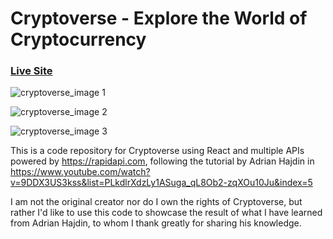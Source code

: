 # Cryptoverse - Explore the World of Cryptocurrency

### [Live Site](https://cryptoverseclone.netlify.app/)

![cryptoverse_image 1](https://user-images.githubusercontent.com/92688327/144753317-122479f4-3d6f-4702-a270-9ea1e5a9cf71.PNG)

![cryptoverse_image 2](https://user-images.githubusercontent.com/92688327/144753294-bdb5ec4b-b594-47ec-b2c2-88e37d4a332c.PNG)

![cryptoverse_image 3](https://user-images.githubusercontent.com/92688327/144753331-6de4c15b-e49d-4d27-9bb4-8d5fccfa0085.PNG)

This is a code repository for Cryptoverse using React and multiple APIs powered by https://rapidapi.com, following the tutorial by Adrian Hajdin in https://www.youtube.com/watch?v=9DDX3US3kss&list=PLkdlrXdzLy1ASuga_qL8Ob2-zqXOu10Ju&index=5

I am not the original creator nor do I own the rights of Cryptoverse, but rather I'd like to use this code to showcase the result of what I have learned from Adrian Hajdin, to whom I thank greatly for sharing his knowledge.
